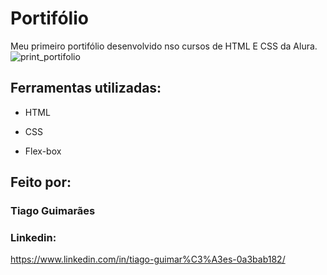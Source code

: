 # Portifólio
Meu primeiro portifólio desenvolvido nso cursos de HTML E CSS da Alura.
![print_portifolio](https://user-images.githubusercontent.com/106988575/226493041-1de3297b-51c6-423a-9981-49b517fb35e2.PNG)

## Ferramentas utilizadas:
* HTML

* CSS

* Flex-box

## Feito por:

### Tiago Guimarães

### Linkedin:

https://www.linkedin.com/in/tiago-guimar%C3%A3es-0a3bab182/
